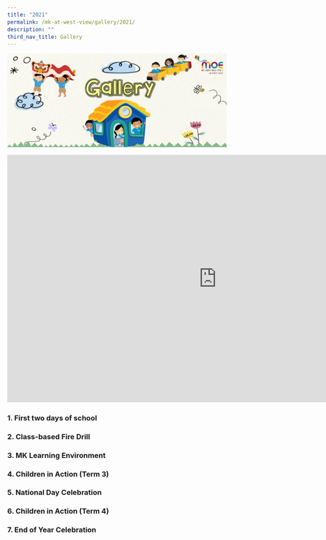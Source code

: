 ```yaml
---
title: "2021"
permalink: /mk-at-west-view/gallery/2021/
description: ""
third_nav_title: Gallery
---
```

![Gallery](/images/Header%204%20-%20Gallery.png)

<iframe allowfullscreen="true" height="569" width="960" frameborder="0" src="https://docs.google.com/presentation/d/e/2PACX-1vQIuFc8xzUOvAa6tF4mCM8ttXa9GVv_CAmeO-Wk0NVLrNhVW4WpzlYzOedam5HlGlqvpr0CTRrwkqAY/embed?start=false&amp;loop=false&amp;delayms=3000"></iframe>

### 1. First two days of school

### 2. Class-based Fire Drill

### 3. MK Learning Environment

### 4. Children in Action (Term 3)

### 5. National Day Celebration

### 6. Children in Action (Term 4)

### 7. End of Year Celebration
